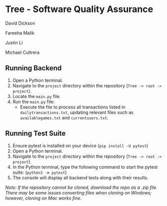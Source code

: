 # Tree - Software Quality Assurance
David Dickson

Fareeha Malik

Justin Li

Michael Cultrera

## Running Backend

1. Open a Python terminal.
2. Navigate to the `project` directory within the repository (`Tree -> root -> project`).
3. Locate the `main.py` file.
4. Run the `main.py` file:
   - Execute the file to process all transactions listed in `dailytransactions.txt`, updating relevant files such as `availablegames.txt` and `currentusers.txt`.

## Running Test Suite

1. Ensure pytest is installed on your device (`pip install -U pytest`)
2. Open a Python terminal.
3. Navigate to the `project` directory within the repository (`Tree -> root -> project`).
4. In the Python terminal, type the following command to start the pytest suite: (`python3 -m pytest`)
5. The console will display all backend tests along with their results.

*Note: If the repository cannot be cloned, download the repo as a .zip file. There may be some issues converting files when cloning on Windows; however, cloning on Mac works fine.*
